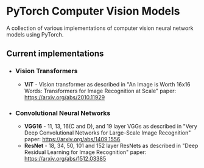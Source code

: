 # PyTorch Computer Vision Models
A collection of various implementations of computer vision neural network models using PyTorch.

## Current implementations

- ### Vision Transformers
  - <b>ViT</b> - Vision transformer as described in "An Image is Worth 16x16 Words: Transformers for Image Recognition at Scale" paper: https://arxiv.org/abs/2010.11929

- ### Convolutional Neural Networks
  - <b>VGG16</b> - 11, 13, 16(C and D), and 19 layer VGGs as described in "Very Deep Convolutional Networks for Large-Scale Image Recognition" paper: https://arxiv.org/abs/1409.1556
  - <b>ResNet</b> - 18, 34, 50, 101 and 152 layer ResNets as described in "Deep Residual Learning for Image Recognition" paper: https://arxiv.org/abs/1512.03385